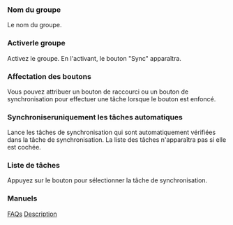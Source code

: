### Nom du groupe
Le nom du groupe.

### Activerle groupe

Activez le groupe. En l'activant, le bouton "Sync" apparaîtra.

### Affectation des boutons
Vous pouvez attribuer un bouton de raccourci ou un bouton de synchronisation pour effectuer une tâche lorsque le bouton est enfoncé.

### Synchroniseruniquement les tâches automatiques 
Lance les tâches de synchronisation qui sont automatiquement vérifiées dans la tâche de synchronisation. La liste des tâches n'apparaîtra pas si elle est cochée.

### Liste de tâches
Appuyez sur le bouton pour sélectionner la tâche de synchronisation.

### Manuels
[FAQs](https://sentaroh.github.io/Documents/SMBSync3/SMBSync3_FAQ_EN.htm)
[Description](https://sentaroh.github.io/Documents/SMBSync3/SMBSync3_Desc_EN.htm)
